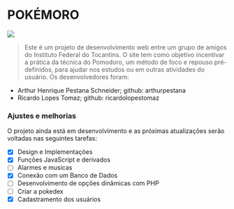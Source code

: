 # POKÉMORO

<img src="https://media4.giphy.com/media/6tpq14Ctpy4uunOUlq/giphy.gif?cid=6c09b95284e568bc44e434a2da4877508213af5026b1ace2&rid=giphy.gif&ct=g">

> Este é um projeto de desenvolvimento web entre um grupo de amigos do Instituto Federal do Tocantins. O site tem como objetivo incentivar a prática da técnica do Pomodoro, um método de foco e repouso pré-definidos, para ajudar nos estudos ou em outras atividades do usuário.
> Os desenvolvedores foram:
 - Arthur Henrique Pestana Schneider; github: arthurpestana
 - Ricardo Lopes Tomaz; github: ricardolopestomaz

### ​Ajustes e melhorias 
  
O projeto ainda está em desenvolvimento e as próximas atualizações serão voltadas nas seguintes tarefas: 
 
 - [x] Design e Implementações
 - [x] Funções JavaScript e derivados
 - [ ] Alarmes e musicas
 - [x] Conexão com um Banco de Dados
 - [ ] Desenvolvimento de opções dinâmicas com PHP
 - [ ] Criar a pokedex
 - [x] Cadastramento dos usuários

